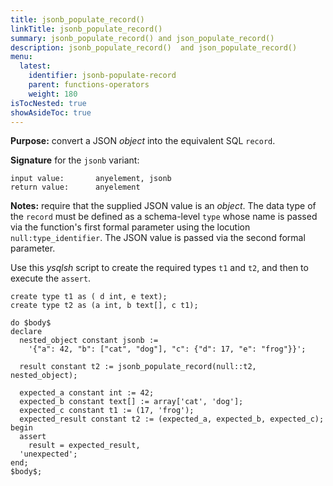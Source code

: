 ```yaml
---
title: jsonb_populate_record()
linkTitle: jsonb_populate_record()
summary: jsonb_populate_record() and json_populate_record() 
description: jsonb_populate_record()  and json_populate_record() 
menu:
  latest:
    identifier: jsonb-populate-record
    parent: functions-operators
    weight: 180
isTocNested: true
showAsideToc: true
---
```


**Purpose:** convert a JSON _object_ into the equivalent SQL `record`.

**Signature** for the `jsonb` variant:

```
input value:       anyelement, jsonb
return value:      anyelement
```

**Notes:** require that the supplied JSON value is an _object_. The data type of the `record` must be defined as a schema-level `type` whose name is passed via the function's first formal parameter using the locution `null:type_identifier`. The JSON value is passed via the second formal parameter.

Use this _ysqlsh_ script to create the required types `t1` and `t2`, and then to execute the `assert`.

```
create type t1 as ( d int, e text);
create type t2 as (a int, b text[], c t1);

do $body$
declare
  nested_object constant jsonb :=
    '{"a": 42, "b": ["cat", "dog"], "c": {"d": 17, "e": "frog"}}';

  result constant t2 := jsonb_populate_record(null::t2, nested_object);

  expected_a constant int := 42;
  expected_b constant text[] := array['cat', 'dog'];
  expected_c constant t1 := (17, 'frog');
  expected_result constant t2 := (expected_a, expected_b, expected_c);
begin
  assert
    result = expected_result,
  'unexpected';
end;
$body$;
```

